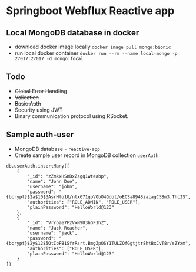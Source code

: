 # Springboot Webflux Reactive app

## Local MongoDB database in docker
* download docker image locally `docker image pull mongo:bionic`
* run local docker container `docker run --rm --name local-mongo -p 27017:27017 -d mongo:focal`

## Todo
* ~~Global Error Handling~~
* ~~Validation~~
* ~~Basic Auth~~
* Security using JWT
* Binary communication protocol using RSocket.

## Sample auth-user
* MongoDB database - `reactive-app`
* Create sample user record in MongoDB collection `userAuth`
```
db.userAuth.insertMany([
    {
        "_id": "zZmkxHSnBxZsgq1wteabp",
        "name": "John Doe",
        "username": "john",
        "password": "{bcrypt}$2a$10$3AsrHlo10/ntxG71gpVObO4Qdot/oECSa894SiaiagC58m3.ThcIS",
        "authorities": ["ROLE_ADMIN", "ROLE_USER"],
        "plainPassword": "HelloWorld@123"
    },
    {
        "_id": "Vrroae7F2VxN9U3hGF1hZ",
        "name": "Jack Reacher",
        "username": "jack",
        "password": "{bcrypt}$2y$12$5QtIoFB1SfrRsrt.BmgZpOSY1TULZQfGgtjtr8htBxCvT8r/sZYxm",
        "authorities": ["ROLE_USER"],
        "plainPassword": "HelloWorld@123"
    }
])
```
